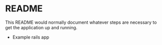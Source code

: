 # README

This README would normally document whatever steps are necessary to get the
application up and running.

* Example rails app 
